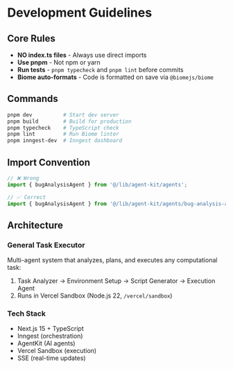 # Development Guidelines

## Core Rules
- **NO index.ts files** - Always use direct imports
- **Use pnpm** - Not npm or yarn
- **Run tests** - `pnpm typecheck` and `pnpm lint` before commits
- **Biome auto-formats** - Code is formatted on save via `@biomejs/biome`

## Commands
```bash
pnpm dev          # Start dev server
pnpm build        # Build for production
pnpm typecheck    # TypeScript check
pnpm lint         # Run Biome linter
pnpm inngest-dev  # Inngest dashboard
```

## Import Convention
```typescript
// ❌ Wrong
import { bugAnalysisAgent } from '@/lib/agent-kit/agents';

// ✅ Correct
import { bugAnalysisAgent } from '@/lib/agent-kit/agents/bug-analysis-agent';
```

## Architecture

### General Task Executor
Multi-agent system that analyzes, plans, and executes any computational task:
1. Task Analyzer → Environment Setup → Script Generator → Execution Agent
2. Runs in Vercel Sandbox (Node.js 22, `/vercel/sandbox`)

### Tech Stack
- Next.js 15 + TypeScript
- Inngest (orchestration)
- AgentKit (AI agents)
- Vercel Sandbox (execution)
- SSE (real-time updates)